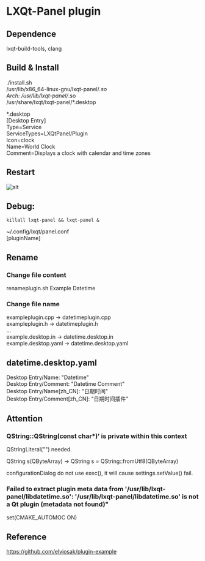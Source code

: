 # LXQt-Panel plugin

## Dependence
lxqt-build-tools, clang  

## Build & Install
./install.sh  
/usr/lib/x86_64-linux-gnu/lxqt-panel/*.so  
Arch: /usr/lib/lxqt-panel/*.so  
/usr/share/lxqt/lxqt-panel/*.desktop  

*.desktop  
[Desktop Entry]  
Type=Service  
ServiceTypes=LXQtPanel/Plugin  
Icon=clock  
Name=World Clock  
Comment=Displays a clock with calendar and time zones

## Restart
![alt](lxqt-panel_restart.jpg)  
## Debug: 
`killall lxqt-panel && lxqt-panel &`  

~/.config/lxqt/panel.conf  
[pluginName]

## Rename
### Change file content
renameplugin.sh Example Datetime  
### Change file name
exampleplugin.cpp → datetimeplugin.cpp  
exampleplugin.h → datetimeplugin.h  
...  
example.desktop.in → datetime.desktop.in  
example.desktop.yaml → datetime.desktop.yaml

## datetime.desktop.yaml
Desktop Entry/Name: "Datetime"  
Desktop Entry/Comment: "Datetime Comment"  
Desktop Entry/Name[zh_CN]: "日期时间"  
Desktop Entry/Comment[zh_CN]: "日期时间插件"

## Attention
### QString::QString(const char*)’ is private within this context
QStringLiteral("") needed.  

QString s(QByteArray) → QString s = QString::fromUtf8(QByteArray)  

configurationDialog do not use exec(), it will cause settings.setValue() fail.

### Failed to extract plugin meta data from '/usr/lib/lxqt-panel/libdatetime.so': '/usr/lib/lxqt-panel/libdatetime.so' is not a Qt plugin (metadata not found)"
set(CMAKE_AUTOMOC ON)

## Reference
https://github.com/elviosak/plugin-example
